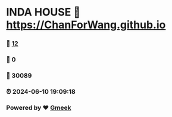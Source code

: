 # INDA HOUSE :link: https://ChanForWang.github.io 
### :page_facing_up: [12](https://ChanForWang.github.io/tag.html) 
### :speech_balloon: 0 
### :hibiscus: 30089 
### :alarm_clock: 2024-06-10 19:09:18 
### Powered by :heart: [Gmeek](https://github.com/Meekdai/Gmeek)
